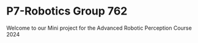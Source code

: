 # P7-Robotics Group 762
Welcome to our Mini project for the Advanced Robotic Perception Course 2024

